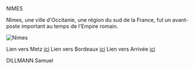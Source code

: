 NIMES

Nîmes, une ville d'Occitanie, une région du sud de la France, fut un avant-poste important au temps de l'Empire romain.

![Nimes](https://www.okvoyage.com/wp-content/uploads/2020/10/nimes-france.jpeg)

Lien vers Metz [ici](/Metz.md)
Lien vers Bordeaux [ici](/Bordeaux.md)
Lien vers Arrivée [ici](/ArriverEnd.md)

DILLMANN Samuel
